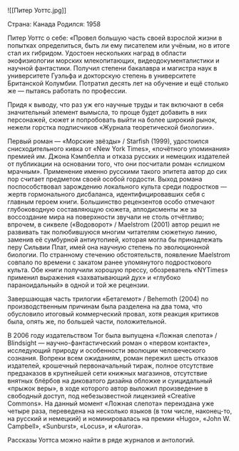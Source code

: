 ![[Питер Уоттс.jpg]]

Страна: Канада
Родился: 1958

Питер Уоттс о себе: «Провел большую часть своей взрослой жизни в попытках определиться, быть ли ему писателем или учёным, но в итоге стал их гибридом. Удостоен нескольких наград в области экофизиологии морских млекопитающих, видеодокументалистики и научной фантастики. Получил степени бакалавра и магистра наук в университете Гуэльфа и докторскую степень в университете Британской Колумбии. Потратил десять лет на обучение и ещё столько же — пытаясь работать по профессии.

Придя к выводу, что раз уж его научные труды и так включают в себя значительный элемент вымысла, то проще будет добавить в них персонажей, сюжет и попробовать выйти на более широкий рынок, нежели горстка подписчиков «Журнала теоретической биологии».

Первый роман — «Морские звёзды» / Starfish (1999), удостоился снисходительного кивка от «New York Times», «почётного упоминания» премией им. Джона Кэмпбелла и отказа русских и немецких издателей от публикации на основании того, что они посчитали роман «слишком мрачным». Применение именно русскими такого эпитета автор до сих пор считает предметом своей особой гордости. Выход романа поспособствовал зарождению локального культа среди подростков — жертв гормонального дисбаланса, идентифицировавших себя с главным героем книги. Большинство рецензентов особо отмечают глубоководную составляющую сюжета, аплодисменты же за воссоздание мира на поверхности звучали не столь отчётливо; впрочем, в сиквеле («Водоворот» / Maelstrom (2001) автор решил не развивать так полюбившуюся многим читателям сюжетную линию, заменив её сумбурной антиутопией, которая могла бы принадлежать перу Сильвии Плат, имей она научную степень по эволюционной биологии. По странному стечению обстоятельств, появление Maelstrom совпало по времени с закатом ранее упомянутого подросткового культа. Обе книги получили хорошую прессу, обозреватель «NYTimes» применил выражения «захватывающий дух» и «глубоко параноидальный» в одной и той же рецензии.

Завершающая часть трилогии «Бетагемот» / Behemoth (2004) по производственным причинам была разделена на два тома, что обусловило итоговый коммерческий провал, хотя реакция критиков была, опять же, по большей части, положительной.

В 2006 году издательством Tor была выпущена «Ложная слепота» / Blindsight — научно-фантастический роман о «первом контакте», исследующий природу и особенности эволюции человеческого сознания. Вопреки всем ожиданиям, роман пережил шесть отказов издателей, крошечный первоначальный тираж, полное отсутствие предзаказов в крупнейшей сети книжных магазинов, отсутствие внятных блёрбов на диковатого дизайна обложке и суицидальный «прыжок веры», в ходе которого автор выложил произведение в свободный доступ, под небезызвестной лицензией «Creative Commons». На данный момент «Ложная слепота» переиздана уже четыре раза, переведена на несколько языков (в том числе, наконец-то, на русский и немецкий) и номинировалась на премии «Hugo», «John W. Campbell», «Sunburst», «Locus», и «Aurora».

Рассказы Уоттса можно найти в ряде журналов и антологий.
